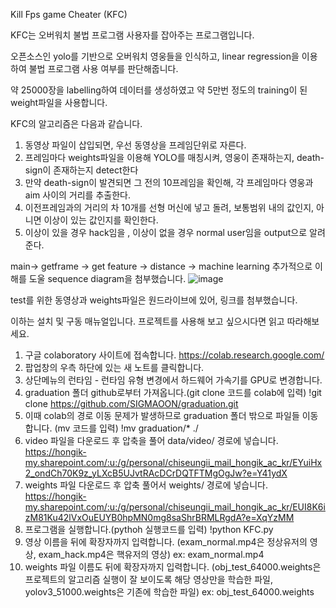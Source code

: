 Kill Fps game Cheater (KFC)

KFC는 오버워치 불법 프로그램 사용자를 잡아주는 프로그램입니다.

오픈소스인 yolo를 기반으로 오버워치 영웅들을 인식하고, linear regression을 이용하여 불법 프로그램 사용 여부를 판단해줍니다.

약 25000장을 labelling하여 데이터를 생성하였고 약 5만번 정도의 training이 된 weight파일을 사용합니다.

KFC의 알고리즘은 다음과 같습니다.

1. 동영상 파일이 삽입되면, 우선 동영상을 프레임단위로 자른다.
2. 프레임마다 weights파일을 이용해 YOLO를 매칭시켜, 영웅이 존재하는지, death-sign이 존재하는지 detect한다
3. 만약 death-sign이 발견되면 그 전의 10프레임을 확인해, 각 프레임마다 영웅과 aim 사이의 거리를 추출한다.
4. 이전프레임과의 거리의 차 10개를 선형 머신에 넣고 돌려, 보통범위 내의 값인지, 아니면 이상이 있는 값인지를 확인한다.
5. 이상이 있을 경우 hack임을 , 이상이 없을 경우 normal user임을 output으로 알려준다.

main-> getframe -> get feature -> distance -> machine learning
추가적으로 이해를 도울 sequence diagram을 첨부했습니다.
![image](https://user-images.githubusercontent.com/45477589/102713470-d4462480-430b-11eb-9c63-3a4f5311ebef.png)

test를 위한 동영상과 weights파일은 원드라이브에 있어, 링크를 첨부했습니다.

이하는 설치 및 구동 매뉴얼입니다. 프로젝트를 사용해 보고 싶으시다면 읽고 따라해보세요.
1. 구글 colaboratory 사이트에 접속합니다.
https://colab.research.google.com/ 
2. 팝업창의 우측 하단에 있는 새 노트를 클릭합니다.
3. 상단메뉴의 런타임 - 런타임 유형 변경에서 하드웨어 가속기를 GPU로 변경합니다.
4. graduation 폴더 github로부터 가져옵니다.(git clone 코드를 colab에 입력)
!git clone https://github.com/SIGMAOON/graduation.git 
5. 이때 colab의 경로 이동 문제가 발생하므로 graduation 폴더 밖으로 파일들 이동합니다. (mv 코드를 입력)
!mv graduation/* ./
6. video 파일을 다운로드 후 압축을 풀어 data/video/ 경로에 넣습니다.
https://hongik-my.sharepoint.com/:u:/g/personal/chiseungii_mail_hongik_ac_kr/EYuiHx2_ondCh70K9z_yLXcB5UJvtRAcDCrDQTFTMgOgJw?e=Y41ydX
7. weights 파일 다운로드 후 압축 풀어서 weights/ 경로에 넣습니다.
https://hongik-my.sharepoint.com/:u:/g/personal/chiseungii_mail_hongik_ac_kr/EUI8K6izM81Ku42lVxOuEUYB0hpMN0mg8saShrBRMLRgdA?e=XqYzMM
8. 프로그램을 실행합니다.(pythoh 실행코드를 입력)
!python KFC.py
9. 영상 이름을 뒤에 확장자까지 입력합니다. (exam_normal.mp4은 정상유저의 영상, exam_hack.mp4은 핵유저의 영상)
ex: exam_normal.mp4
10. weights 파일 이름도 뒤에 확장자까지 입력합니다. 
(obj_test_64000.weights은 프로젝트의 알고리즘 실행이 잘 보이도록 해당 영상만을 학습한 파일, yolov3_51000.weights은 기존에 학습한 파일)
ex: obj_test_64000.weights
